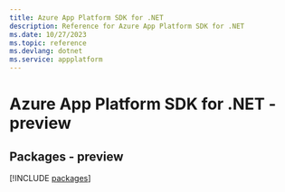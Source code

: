 ```yaml
---
title: Azure App Platform SDK for .NET
description: Reference for Azure App Platform SDK for .NET
ms.date: 10/27/2023
ms.topic: reference
ms.devlang: dotnet
ms.service: appplatform
---
```

# Azure App Platform SDK for .NET - preview
## Packages - preview
[!INCLUDE [packages](app-platform-index.md)]